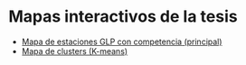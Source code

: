 # Mapas interactivos de la tesis

- [Mapa de estaciones GLP con competencia (principal)](https://fierronsio18.github.io/MAPAS/)
- [Mapa de clusters (K-means)](https://fierronsio18.github.io/MAPAS/MAPA_ESTACIONES_CLUSTERS.html)

